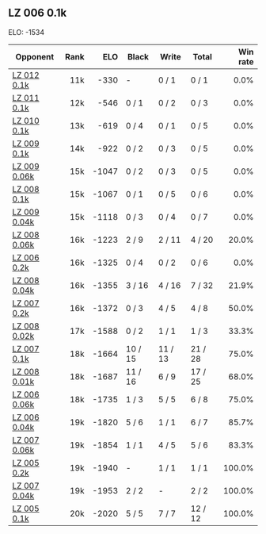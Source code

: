 ## LZ 006 0.1k ##

ELO: -1534

Opponent | Rank | ELO | Black | Write | Total | Win rate
---------|-----:|----:|-------|-------|-------|-------:
[LZ 012 0.1k](LZ%20012%200.1k.md) | 11k | -330 | - | 0 / 1 | 0 / 1 | 0.0%
[LZ 011 0.1k](LZ%20011%200.1k.md) | 12k | -546 | 0 / 1 | 0 / 2 | 0 / 3 | 0.0%
[LZ 010 0.1k](LZ%20010%200.1k.md) | 13k | -619 | 0 / 4 | 0 / 1 | 0 / 5 | 0.0%
[LZ 009 0.1k](LZ%20009%200.1k.md) | 14k | -922 | 0 / 2 | 0 / 3 | 0 / 5 | 0.0%
[LZ 009 0.06k](LZ%20009%200.06k.md) | 15k | -1047 | 0 / 2 | 0 / 3 | 0 / 5 | 0.0%
[LZ 008 0.1k](LZ%20008%200.1k.md) | 15k | -1067 | 0 / 1 | 0 / 5 | 0 / 6 | 0.0%
[LZ 009 0.04k](LZ%20009%200.04k.md) | 15k | -1118 | 0 / 3 | 0 / 4 | 0 / 7 | 0.0%
[LZ 008 0.06k](LZ%20008%200.06k.md) | 16k | -1223 | 2 / 9 | 2 / 11 | 4 / 20 | 20.0%
[LZ 006 0.2k](LZ%20006%200.2k.md) | 16k | -1325 | 0 / 4 | 0 / 2 | 0 / 6 | 0.0%
[LZ 008 0.04k](LZ%20008%200.04k.md) | 16k | -1355 | 3 / 16 | 4 / 16 | 7 / 32 | 21.9%
[LZ 007 0.2k](LZ%20007%200.2k.md) | 16k | -1372 | 0 / 3 | 4 / 5 | 4 / 8 | 50.0%
[LZ 008 0.02k](LZ%20008%200.02k.md) | 17k | -1588 | 0 / 2 | 1 / 1 | 1 / 3 | 33.3%
[LZ 007 0.1k](LZ%20007%200.1k.md) | 18k | -1664 | 10 / 15 | 11 / 13 | 21 / 28 | 75.0%
[LZ 008 0.01k](LZ%20008%200.01k.md) | 18k | -1687 | 11 / 16 | 6 / 9 | 17 / 25 | 68.0%
[LZ 006 0.06k](LZ%20006%200.06k.md) | 18k | -1735 | 1 / 3 | 5 / 5 | 6 / 8 | 75.0%
[LZ 006 0.04k](LZ%20006%200.04k.md) | 19k | -1820 | 5 / 6 | 1 / 1 | 6 / 7 | 85.7%
[LZ 007 0.06k](LZ%20007%200.06k.md) | 19k | -1854 | 1 / 1 | 4 / 5 | 5 / 6 | 83.3%
[LZ 005 0.2k](LZ%20005%200.2k.md) | 19k | -1940 | - | 1 / 1 | 1 / 1 | 100.0%
[LZ 007 0.04k](LZ%20007%200.04k.md) | 19k | -1953 | 2 / 2 | - | 2 / 2 | 100.0%
[LZ 005 0.1k](LZ%20005%200.1k.md) | 20k | -2020 | 5 / 5 | 7 / 7 | 12 / 12 | 100.0%
